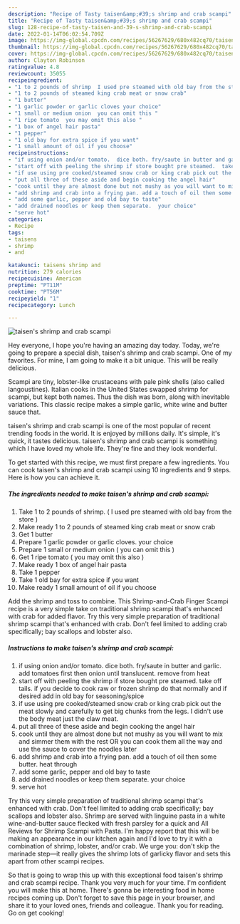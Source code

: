 ```yaml
---
description: "Recipe of Tasty taisen&amp;#39;s shrimp and crab scampi"
title: "Recipe of Tasty taisen&amp;#39;s shrimp and crab scampi"
slug: 128-recipe-of-tasty-taisen-and-39-s-shrimp-and-crab-scampi
date: 2022-01-14T06:02:54.709Z
image: https://img-global.cpcdn.com/recipes/56267629/680x482cq70/taisens-shrimp-and-crab-scampi-recipe-main-photo.jpg
thumbnail: https://img-global.cpcdn.com/recipes/56267629/680x482cq70/taisens-shrimp-and-crab-scampi-recipe-main-photo.jpg
cover: https://img-global.cpcdn.com/recipes/56267629/680x482cq70/taisens-shrimp-and-crab-scampi-recipe-main-photo.jpg
author: Clayton Robinson
ratingvalue: 4.8
reviewcount: 35055
recipeingredient:
- "1 to 2 pounds of shrimp  I used pre steamed with old bay from the store "
- "1 to 2 pounds of steamed king crab meat or snow crab"
- "1 butter"
- "1 garlic powder or garlic cloves your choice"
- "1 small or medium onion  you can omit this "
- "1 ripe tomato  you may omit this also "
- "1 box of angel hair pasta"
- "1 pepper"
- "1 old bay for extra spice if you want"
- "1 small amount of oil if you choose"
recipeinstructions:
- "if using onion and/or tomato.  dice both. fry/saute in butter and garlic.  add tomatoes first then onion until translucent. remove from heat"
- "start off with peeling the shrimp if store bought pre steamed.  take off tails. if you decide to cook raw or frozen shrimp do that normally and if desired add in old bay for seasoning/spice"
- "if use using pre cooked/steamed snow crab or king crab pick out the meat slowly and carefully to get big chunks from the legs. I didn&#39;t use the body meat just the claw meat."
- "put all three of these aside and begin cooking the angel hair"
- "cook until they are almost done but not mushy as you will want to mix and simmer them with the rest OR you can cook them all the way and use the sauce to cover the noodles later"
- "add shrimp and crab into a frying pan. add a touch of oil then some butter.  heat through"
- "add some garlic, pepper and old bay to taste"
- "add drained noodles or keep them separate.  your choice"
- "serve hot"
categories:
- Recipe
tags:
- taisens
- shrimp
- and

katakunci: taisens shrimp and 
nutrition: 279 calories
recipecuisine: American
preptime: "PT11M"
cooktime: "PT56M"
recipeyield: "1"
recipecategory: Lunch

---
```



![taisen&#39;s shrimp and crab scampi](https://img-global.cpcdn.com/recipes/56267629/680x482cq70/taisens-shrimp-and-crab-scampi-recipe-main-photo.jpg)

Hey everyone, I hope you're having an amazing day today. Today, we're going to prepare a special dish, taisen&#39;s shrimp and crab scampi. One of my favorites. For mine, I am going to make it a bit unique. This will be really delicious.

Scampi are tiny, lobster-like crustaceans with pale pink shells (also called langoustines). Italian cooks in the United States swapped shrimp for scampi, but kept both names. Thus the dish was born, along with inevitable variations. This classic recipe makes a simple garlic, white wine and butter sauce that.

taisen&#39;s shrimp and crab scampi is one of the most popular of recent trending foods in the world. It is enjoyed by millions daily. It's simple, it's quick, it tastes delicious. taisen&#39;s shrimp and crab scampi is something which I have loved my whole life. They're fine and they look wonderful.


To get started with this recipe, we must first prepare a few ingredients. You can cook taisen&#39;s shrimp and crab scampi using 10 ingredients and 9 steps. Here is how you can achieve it.

<!--inarticleads1-->

##### The ingredients needed to make taisen&#39;s shrimp and crab scampi:

1. Take 1 to 2 pounds of shrimp. ( I used pre steamed with old bay from the store )
1. Make ready 1 to 2 pounds of steamed king crab meat or snow crab
1. Get 1 butter
1. Prepare 1 garlic powder or garlic cloves. your choice
1. Prepare 1 small or medium onion ( you can omit this )
1. Get 1 ripe tomato ( you may omit this also )
1. Make ready 1 box of angel hair pasta
1. Take 1 pepper
1. Take 1 old bay for extra spice if you want
1. Make ready 1 small amount of oil if you choose


Add the shrimp and toss to combine. This Shrimp-and-Crab Finger Scampi recipe is a very simple take on traditional shrimp scampi that&#39;s enhanced with crab for added flavor. Try this very simple preparation of traditional shrimp scampi that&#39;s enhanced with crab. Don&#39;t feel limited to adding crab specifically; bay scallops and lobster also. 

<!--inarticleads2-->

##### Instructions to make taisen&#39;s shrimp and crab scampi:

1. if using onion and/or tomato.  dice both. fry/saute in butter and garlic.  add tomatoes first then onion until translucent. remove from heat
1. start off with peeling the shrimp if store bought pre steamed.  take off tails. if you decide to cook raw or frozen shrimp do that normally and if desired add in old bay for seasoning/spice
1. if use using pre cooked/steamed snow crab or king crab pick out the meat slowly and carefully to get big chunks from the legs. I didn&#39;t use the body meat just the claw meat.
1. put all three of these aside and begin cooking the angel hair
1. cook until they are almost done but not mushy as you will want to mix and simmer them with the rest OR you can cook them all the way and use the sauce to cover the noodles later
1. add shrimp and crab into a frying pan. add a touch of oil then some butter.  heat through
1. add some garlic, pepper and old bay to taste
1. add drained noodles or keep them separate.  your choice
1. serve hot


Try this very simple preparation of traditional shrimp scampi that&#39;s enhanced with crab. Don&#39;t feel limited to adding crab specifically; bay scallops and lobster also. Shrimp are served with linguine pasta in a white wine-and-butter sauce flecked with fresh parsley for a quick and All Reviews for Shrimp Scampi with Pasta. I&#39;m happy report that this will be making an appearance in our kitchen again and I&#39;d love to try it with a combination of shrimp, lobster, and/or crab. We urge you: don&#39;t skip the marinade step—it really gives the shrimp lots of garlicky flavor and sets this apart from other scampi recipes. 

So that is going to wrap this up with this exceptional food taisen&#39;s shrimp and crab scampi recipe. Thank you very much for your time. I'm confident you will make this at home. There's gonna be interesting food in home recipes coming up. Don't forget to save this page in your browser, and share it to your loved ones, friends and colleague. Thank you for reading. Go on get cooking!
